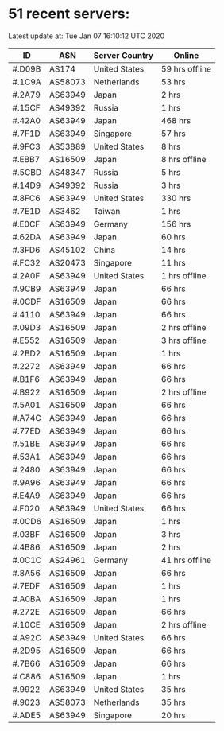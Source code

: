 # 51 recent servers:

Latest update at: Tue Jan 07 16:10:12 UTC 2020

| ID | ASN | Server Country | Online |
| -- | --- | -------------- | ------ |
| #.D09B | AS174 | United States | 59 hrs offline |
| #.1C9A | AS58073 | Netherlands | 53 hrs |
| #.2A79 | AS63949 | Japan | 2 hrs |
| #.15CF | AS49392 | Russia | 1 hrs |
| #.42A0 | AS63949 | Japan | 468 hrs |
| #.7F1D | AS63949 | Singapore | 57 hrs |
| #.9FC3 | AS53889 | United States | 8 hrs |
| #.EBB7 | AS16509 | Japan | 8 hrs offline |
| #.5CBD | AS48347 | Russia | 5 hrs |
| #.14D9 | AS49392 | Russia | 3 hrs |
| #.8FC6 | AS63949 | United States | 330 hrs |
| #.7E1D | AS3462 | Taiwan | 1 hrs |
| #.E0CF | AS63949 | Germany | 156 hrs |
| #.62DA | AS63949 | Japan | 60 hrs |
| #.3FD6 | AS45102 | China | 14 hrs |
| #.FC32 | AS20473 | Singapore | 11 hrs |
| #.2A0F | AS63949 | United States | 1 hrs offline |
| #.9CB9 | AS63949 | Japan | 66 hrs |
| #.0CDF | AS16509 | Japan | 66 hrs |
| #.4110 | AS63949 | Japan | 66 hrs |
| #.09D3 | AS16509 | Japan | 2 hrs offline |
| #.E552 | AS16509 | Japan | 3 hrs offline |
| #.2BD2 | AS16509 | Japan | 1 hrs |
| #.2272 | AS63949 | Japan | 66 hrs |
| #.B1F6 | AS63949 | Japan | 66 hrs |
| #.B922 | AS16509 | Japan | 2 hrs offline |
| #.5A01 | AS16509 | Japan | 66 hrs |
| #.A74C | AS63949 | Japan | 66 hrs |
| #.77ED | AS63949 | Japan | 66 hrs |
| #.51BE | AS63949 | Japan | 66 hrs |
| #.53A1 | AS63949 | Japan | 66 hrs |
| #.2480 | AS63949 | Japan | 66 hrs |
| #.9A96 | AS63949 | Japan | 66 hrs |
| #.E4A9 | AS63949 | Japan | 66 hrs |
| #.F020 | AS63949 | United States | 66 hrs |
| #.0CD6 | AS16509 | Japan | 1 hrs |
| #.03BF | AS16509 | Japan | 3 hrs |
| #.4B86 | AS16509 | Japan | 2 hrs |
| #.0C1C | AS24961 | Germany | 41 hrs offline |
| #.8A56 | AS16509 | Japan | 66 hrs |
| #.7EDF | AS16509 | Japan | 1 hrs |
| #.A0BA | AS16509 | Japan | 1 hrs |
| #.272E | AS16509 | Japan | 66 hrs |
| #.10CE | AS16509 | Japan | 2 hrs offline |
| #.A92C | AS63949 | United States | 66 hrs |
| #.2D95 | AS16509 | Japan | 66 hrs |
| #.7B66 | AS16509 | Japan | 66 hrs |
| #.C886 | AS16509 | Japan | 1 hrs |
| #.9922 | AS63949 | United States | 35 hrs |
| #.9023 | AS58073 | Netherlands | 35 hrs |
| #.ADE5 | AS63949 | Singapore | 20 hrs |

